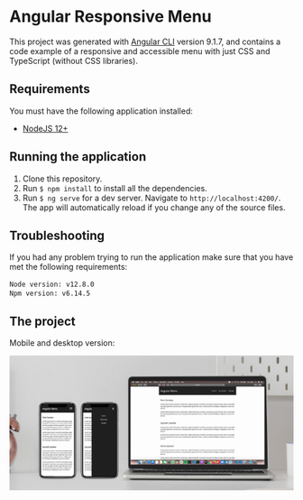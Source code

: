 # Angular Responsive Menu

This project was generated with [Angular CLI](https://github.com/angular/angular-cli) version 9.1.7, and contains a code example of a responsive and accessible menu with just CSS and TypeScript (without CSS libraries).

## Requirements

You must have the following application installed:

- [NodeJS 12+](https://nodejs.org/en/)

## Running the application

1. Clone this repository.
2. Run `$ npm install` to install all the dependencies.
3. Run `$ ng serve` for a dev server. Navigate to `http://localhost:4200/`. The app will automatically reload if you change any of the source files.

## Troubleshooting

If you had any problem trying to run the application make sure that you have met the following requirements:

```
Node version: v12.8.0
Npm version: v6.14.5
```

## The project

Mobile and desktop version:

![Screenshot of the project with responsive menu on mobile and desktop devices.](src/assets/preview-project.png)

